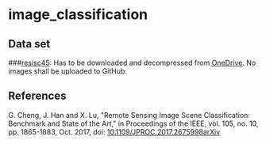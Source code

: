 # image_classification

## Data set
###[resisc45](https://www.tensorflow.org/datasets/catalog/resisc45): Has to be downloaded and decompressed from [OneDrive](https://1drv.ms/u/s!AmgKYzARBl5ca3HNaHIlzp_IXjs). No images shall be uploaded to GitHub.

## References
G. Cheng, J. Han and X. Lu, "Remote Sensing Image Scene Classification: Benchmark and State of the Art," in Proceedings of the IEEE, vol. 105, no. 10, pp. 1865-1883, Oct. 2017, doi: [10.1109/JPROC.2017.2675998](https://ieeexplore.ieee.org/document/7891544)[arXiv](https://arxiv.org/pdf/1703.00121.pdf)
